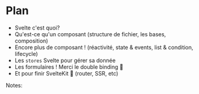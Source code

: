 <!-- .slide: -->

# Plan

* Svelte c'est quoi?
* Qu'est-ce qu'un composant (structure de fichier, les bases, composition)
* Encore plus de composant ! (réactivité, state & events, list & condition, lifecycle)
* Les `stores` Svelte pour gérer sa donnée
* Les formulaires ! Merci le double binding 🙏
* Et pour finir SvelteKit 💪 (router, SSR, etc)

Notes:

